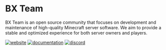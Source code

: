 # BX Team

BX Team is an open source community that focuses on development and maintenance of high-quality Minecraft server software. 
We aim to provide a stable and optimized experience for both server owners and players.

[![website](https://cdn.jsdelivr.net/npm/@intergrav/devins-badges@3/assets/cozy/documentation/website_vector.svg)](https://bxteam.org)
[![documentation](https://cdn.jsdelivr.net/npm/@intergrav/devins-badges@3/assets/cozy/documentation/generic_vector.svg)](https://bxteam.org/docs)
[![discord](https://cdn.jsdelivr.net/npm/@intergrav/devins-badges@3/assets/cozy/social/discord-plural_vector.svg)](https://discord.gg/qNyybSSPm5)
